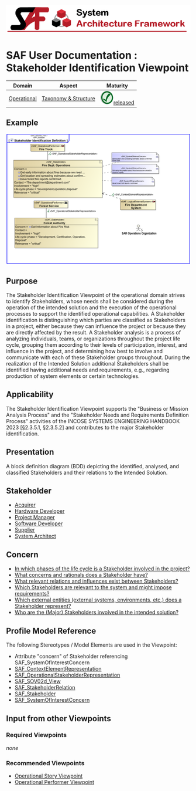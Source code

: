 ![System Architecture Framework](../diagrams/Banner_SAF.png)
# SAF User Documentation : Stakeholder Identification Viewpoint
|**Domain**|**Aspect**|**Maturity**|
| --- | --- | --- |
|[Operational](../domains.md#Domain-Operational)|[Taxonomy & Structure](../aspects.md#Aspect-Taxonomy-&-Structure)|![Released](../diagrams/Symbol_confirmed.png )[released](../using-saf/maturity.md#released)|
## Example
![Stakeholder-Identification-Viewpoint-primary-example.svg](../diagrams/vp-examples/Stakeholder-Identification-Viewpoint-primary-example.svg)
## Purpose
The Stakeholder Identification Viewpoint of the operational domain strives to identify Stakeholders, whose needs shall be considered during the operation of the intended solution and the execution of the operational processes to support the identified operational capabilities. 
A Stakeholder identification is distinguishing which parties are classified as Stakeholders in a project, either because they can influence the project or because they are directly affected by the result. A Stakeholder analysis is a process of analyzing individuals, teams, or organizations throughout the project life cycle, grouping them according to their levels of participation, interest, and influence in the project, and determining how best to involve and communicate with each of these Stakeholder groups throughout. During the realization of the Intended Solution additional Stakeholders shall be identified having additional needs and requirements, e.g., regarding production of system elements or certain technologies.
## Applicability
The Stakeholder Identification Viewpoint supports the "Business or Mission Analysis Process" and the "Stakeholder Needs and Requirements Definition Process" activities of the INCOSE SYSTEMS ENGINEERING HANDBOOK 2023 [§2.3.5.1, §2.3.5.2] and contributes to the major Stakeholder identification.
## Presentation
A block definition diagram (BDD) depicting the identified, analysed, and classified Stakeholders and their relations to the Intended Solution.

## Stakeholder
* [Acquirer](../stakeholders.md#Acquirer)
* [Hardware Developer](../stakeholders.md#Hardware-Developer)
* [Project Manager](../stakeholders.md#Project-Manager)
* [Software Developer](../stakeholders.md#Software-Developer)
* [Supplier](../stakeholders.md#Supplier)
* [System Architect](../stakeholders.md#System-Architect)
## Concern
* [In which phases of the life cycle is a Stakeholder involved in the project?](../concerns.md#_2021x_2_8710274_1674576758728_957718_23218)
* [What concerns and rationals does a Stakeholder have?](../concerns.md#_2021x_2_8710274_1674576759190_739382_23597)
* [What relevant relations and influences exist between Stakeholders?](../concerns.md#_2021x_2_8710274_1674576759059_36560_23481)
* [Which Stakeholders are relevant to the system and might impose requirements?](../concerns.md#_2021x_2_8710274_1674576758881_572143_23359)
* [Which external entities (external systems, environments, etc.) does a Stakeholder represent?](../concerns.md#_2021x_2_8710274_1674576758668_120660_23139)
* [Who are the (Major) Stakeholders involved in the intended solution?](../concerns.md#_2021x_2_8710274_1674576759083_315449_23499)
## Profile Model Reference
The following Stereotypes / Model Elements are used in the Viewpoint:
* Attribute "concern" of Stakeholder referencing SAF_SystemOfInterestConcern
* [SAF_ContextElementRepresentation](../stereotypes.md#SAF_ContextElementRepresentation)
* [SAF_OperationalStakeholderRepresentation](../stereotypes.md#SAF_OperationalStakeholderRepresentation)
* [SAF_SOV02d_View](../stereotypes.md#SAF_SOV02d_View)
* [SAF_StakeholderRelation](../stereotypes.md#SAF_StakeholderRelation)
* [SAF_Stakeholder](../stereotypes.md#SAF_Stakeholder)
* [SAF_SystemOfInterestConcern](../stereotypes.md#SAF_SystemOfInterestConcern)
## Input from other Viewpoints
### Required Viewpoints
*none*
### Recommended Viewpoints
* [Operational Story Viewpoint](Operational-Story-Viewpoint.md)
* [Operational Performer Viewpoint](Operational-Performer-Viewpoint.md)
